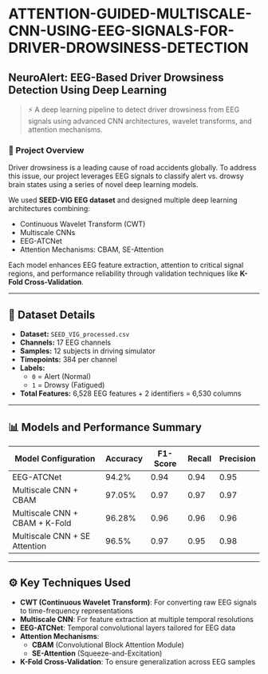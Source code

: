 # ATTENTION-GUIDED-MULTISCALE-CNN-USING-EEG-SIGNALS-FOR-DRIVER-DROWSINESS-DETECTION
 ## NeuroAlert: EEG-Based Driver Drowsiness Detection Using Deep Learning

> ⚡ A deep learning pipeline to detect driver drowsiness from EEG signals using advanced CNN architectures, wavelet transforms, and attention mechanisms.

### 🧠 Project Overview

Driver drowsiness is a leading cause of road accidents globally. To address this issue, our project leverages EEG signals to classify alert vs. drowsy brain states using a series of novel deep learning models.

We used **SEED-VIG EEG dataset** and designed multiple deep learning architectures combining:
- Continuous Wavelet Transform (CWT)
- Multiscale CNNs
- EEG-ATCNet
- Attention Mechanisms: CBAM, SE-Attention

Each model enhances EEG feature extraction, attention to critical signal regions, and performance reliability through validation techniques like **K-Fold Cross-Validation**.


---

## 🧪 Dataset Details

- **Dataset:** `SEED_VIG_processed.csv`
- **Channels:** 17 EEG channels
- **Samples:** 12 subjects in driving simulator
- **Timepoints:** 384 per channel
- **Labels:** 
  - `0` = Alert (Normal)
  - `1` = Drowsy (Fatigued)
- **Total Features:** 6,528 EEG features + 2 identifiers = 6,530 columns

---

## 📊 Models and Performance Summary

| Model Configuration                                     | Accuracy | F1-Score | Recall | Precision |
|---------------------------------------------------------|----------|----------|--------|-----------|
| EEG-ATCNet                                              | 94.2%    | 0.94     | 0.94   | 0.95      |
| Multiscale CNN + CBAM                                   | 97.05%   | 0.97     | 0.97   | 0.97      |
| Multiscale CNN + CBAM + K-Fold                          | 96.28%   | 0.96     | 0.96   | 0.96      |
| Multiscale CNN + SE Attention                           | 96.5%    | 0.97     | 0.95   | 0.98      |

---

## ⚙️ Key Techniques Used

- **CWT (Continuous Wavelet Transform)**: For converting raw EEG signals to time-frequency representations
- **Multiscale CNN**: For feature extraction at multiple temporal resolutions
- **EEG-ATCNet**: Temporal convolutional layers tailored for EEG data
- **Attention Mechanisms**:
  - **CBAM** (Convolutional Block Attention Module)
  - **SE-Attention** (Squeeze-and-Excitation)
- **K-Fold Cross-Validation**: To ensure generalization across EEG samples



